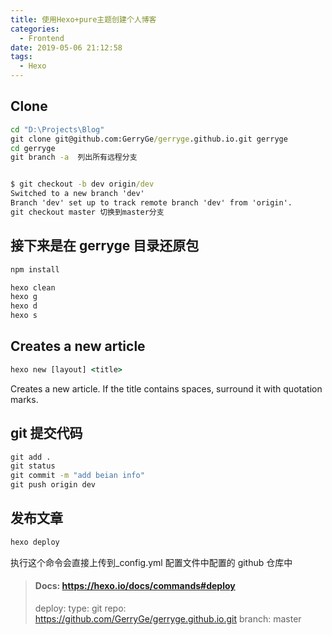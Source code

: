 ```yaml
---
title: 使用Hexo+pure主题创建个人博客
categories:
  - Frontend
date: 2019-05-06 21:12:58
tags:
  - Hexo
---
```


## Clone

```cmd
cd "D:\Projects\Blog"
git clone git@github.com:GerryGe/gerryge.github.io.git gerryge
cd gerryge
git branch -a  列出所有远程分支


$ git checkout -b dev origin/dev
Switched to a new branch 'dev'
Branch 'dev' set up to track remote branch 'dev' from 'origin'.
git checkout master 切换到master分支
```

## 接下来是在 gerryge 目录还原包

```cmd
npm install

hexo clean
hexo g
hexo d
hexo s
```

## Creates a new article

```cmd
hexo new [layout] <title>
```

Creates a new article. If the title contains spaces, surround it with quotation marks.

## git 提交代码

```cmd
git add .
git status
git commit -m "add beian info"
git push origin dev
```

## 发布文章

```cmd
hexo deploy
```

执行这个命令会直接上传到\_config.yml 配置文件中配置的 github 仓库中

> #### Docs: https://hexo.io/docs/commands#deploy
>
> deploy:
> type: git
> repo: https://github.com/GerryGe/gerryge.github.io.git
> branch: master
